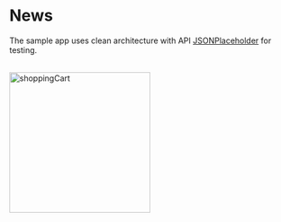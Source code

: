 # News 

The sample app uses clean architecture with API <a href='https://jsonplaceholder.typicode.com/'>JSONPlaceholder</a> for testing. 
<br>
<br>

<img src="assets/images/news.gif" width="250" title="shoppingCart">
